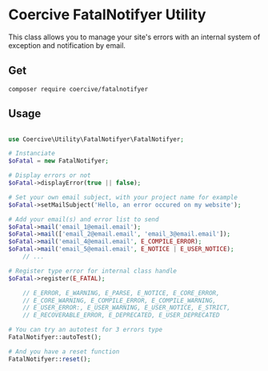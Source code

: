 Coercive FatalNotifyer Utility
==============================

This class allows you to manage your site's errors with an internal system of exception and notification by email.

Get
---
```
composer require coercive/fatalnotifyer
```

Usage
-----

```php

use Coercive\Utility\FatalNotifyer\FatalNotifyer;

# Instanciate
$oFatal = new FatalNotifyer;

# Display errors or not
$oFatal->displayError(true || false);

# Set your own email subject, with your project name for example
$oFatal->setMailSubject('Hello, an error occured on my website');

# Add your email(s) and error list to send
$oFatal->mail('email_1@email.email');
$oFatal->mail(['email_2@email.email', 'email_3@email.email']);
$oFatal->mail('email_4@email.email', E_COMPILE_ERROR);
$oFatal->mail('email_5@email.email', E_NOTICE | E_USER_NOTICE);
	// ...

# Register type error for internal class handle
$oFatal->register(E_FATAL);

	// E_ERROR, E_WARNING, E_PARSE, E_NOTICE, E_CORE_ERROR,
	// E_CORE_WARNING, E_COMPILE_ERROR, E_COMPILE_WARNING,
	// E_USER_ERROR:, E_USER_WARNING, E_USER_NOTICE, E_STRICT,
	// E_RECOVERABLE_ERROR, E_DEPRECATED, E_USER_DEPRECATED

# You can try an autotest for 3 errors type
FatalNotifyer::autoTest();

# And you have a reset function
FatalNotifyer::reset();

```
